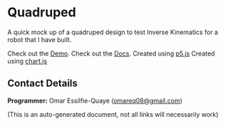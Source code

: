 # Quadruped

A quick mock up of a quadruped design to test Inverse Kinematics for a robot
that I have built.

Check out the [Demo](https://omareq.github.io/quadruped/).
Check out the [Docs](https://omareq.github.io/quadruped/docs/).
Created using [p5.js](https://p5js.org/)
Created using [chart.js](https://chartjs.org/)

## Contact Details
__Programmer:__ Omar Essilfie-Quaye (omareq08@gmail.com)


(This is an auto-generated document, not all links will necessarily work)
